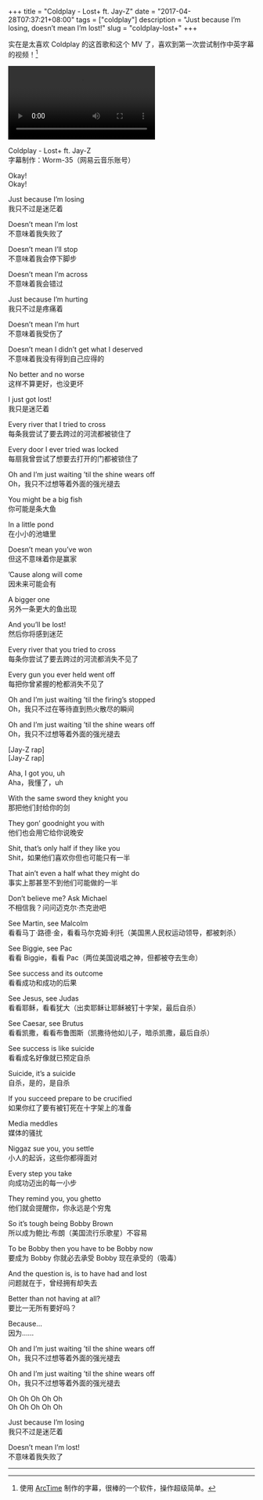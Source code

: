 +++
title = "Coldplay - Lost+ ft. Jay-Z"
date = "2017-04-28T07:37:21+08:00"
tags = ["coldplay"]
description = "Just because I’m losing, doesn’t mean I’m lost!"
slug = "coldplay-lost+"
+++

实在是太喜欢 Coldplay 的这首歌和这个 MV 了，喜欢到第一次尝试制作中英字幕的视频！[^1]

<video src="QmXQPq7Ux74iUZyWBrne4VMjYypD8xnFMRsKHQb3m6xmRe" controls></video>

Coldplay - Lost+ ft. Jay-Z  
字幕制作：Worm-35（网易云音乐账号）

Okay!  
Okay!

Just because I’m losing  
我只不过是迷茫着

Doesn’t mean I’m lost  
不意味着我失败了

Doesn’t mean I’ll stop  
不意味着我会停下脚步

Doesn’t mean I’m across  
不意味着我会错过

Just because I’m hurting  
我只不过是疼痛着

Doesn’t mean I’m hurt  
不意味着我受伤了

Doesn’t mean I didn’t get what I deserved  
不意味着我没有得到自己应得的

No better and no worse  
这样不算更好，也没更坏

I just got lost!  
我只是迷茫着

Every river that I tried to cross  
每条我尝试了要去跨过的河流都被锁住了

Every door I ever tried was locked  
每扇我曾尝试了想要去打开的门都被锁住了

Oh and I’m just waiting ’til the shine wears off  
Oh，我只不过想等着外面的强光褪去

You might be a big fish  
你可能是条大鱼

In a little pond  
在小小的池塘里

Doesn’t mean you’ve won  
但这不意味着你是赢家

’Cause along will come  
因未来可能会有

A bigger one  
另外一条更大的鱼出现

And you’ll be lost!  
然后你将感到迷茫

Every river that you tried to cross  
每条你尝试了要去跨过的河流都消失不见了

Every gun you ever held went off  
每把你曾紧握的枪都消失不见了

Oh and I’m just waiting ’til the firing’s stopped  
Oh，我只不过在等待直到热火散尽的瞬间

Oh and I’m just waiting ’til the shine wears off  
Oh，我只不过想等着外面的强光褪去

[Jay-Z rap]  
[Jay-Z rap]

Aha, I got you, uh  
Aha，我懂了，uh

With the same sword they knight you  
那把他们封给你的剑

They gon’ goodnight you with  
他们也会用它给你说晚安

Shit, that’s only half if they like you  
Shit，如果他们喜欢你但也可能只有一半

That ain’t even a half what they might do  
事实上那甚至不到他们可能做的一半

Don’t believe me? Ask Michael  
不相信我？问问迈克尔·杰克逊吧

See Martin, see Malcolm  
看看马丁·路德·金，看看马尔克姆·利托（美国黑人民权运动领导，都被刺杀）

See Biggie, see Pac  
看看 Biggie，看看 Pac（两位美国说唱之神，但都被夺去生命）

See success and its outcome  
看看成功和成功的后果

See Jesus, see Judas  
看看耶稣，看看犹大（出卖耶稣让耶稣被钉十字架，最后自杀）

See Caesar, see Brutus  
看看凯撒，看看布鲁图斯（凯撒待他如儿子，暗杀凯撒，最后自杀）

See success is like suicide  
看看成名好像就已预定自杀

Suicide, it’s a suicide  
自杀，是的，是自杀

If you succeed prepare to be crucified  
如果你红了要有被钉死在十字架上的准备

Media meddles  
媒体的骚扰

Niggaz sue you, you settle  
小人的起诉，这些你都得面对

Every step you take  
向成功迈出的每一小步

They remind you, you ghetto  
他们就会提醒你，你永远是个穷鬼

So it’s tough being Bobby Brown  
所以成为鲍比·布朗（美国流行乐歌星）不容易

To be Bobby then you have to be Bobby now  
要成为 Bobby 你就必去承受 Bobby 现在承受的（吸毒）

And the question is, is to have had and lost  
问题就在于，曾经拥有却失去

Better than not having at all?  
要比一无所有要好吗？

Because...  
因为……

Oh and I’m just waiting ’til the shine wears off  
Oh，我只不过想等着外面的强光褪去

Oh and I’m just waiting ’til the shine wears off  
Oh，我只不过想等着外面的强光褪去

Oh Oh Oh Oh Oh  
Oh Oh Oh Oh Oh

Just because I’m losing  
我只不过是迷茫着

Doesn’t mean I’m lost!  
不意味着我失败了

---

[^1]: 使用 [ArcTime](https://www.arctime.org/) 制作的字幕，很棒的一个软件，操作超级简单。
